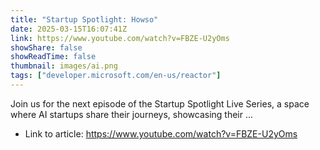 ```yaml
---
title: "Startup Spotlight: Howso"
date: 2025-03-15T16:07:41Z
link: https://www.youtube.com/watch?v=FBZE-U2yOms
showShare: false
showReadTime: false
thumbnail: images/ai.png
tags: ["developer.microsoft.com/en-us/reactor"]
---
```

Join us for the next episode of the Startup Spotlight Live Series, a space where AI startups share their journeys, showcasing their ...

- Link to article: https://www.youtube.com/watch?v=FBZE-U2yOms